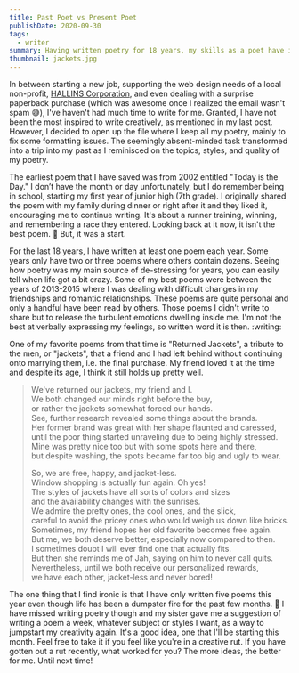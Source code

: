 ```yaml
---
title: Past Poet vs Present Poet
publishDate: 2020-09-30
tags:
  - writer
summary: Having written poetry for 18 years, my skills as a poet have improved greatly. I compare some of my work with earlier versions of itself.
thumbnail: jackets.jpg
---
```


In between starting a new job, supporting the web design needs of a local non-profit, [HALLINS Corporation](https://www.hallinscorp.com), and even dealing with a surprise paperback purchase (which was awesome once I realized the email wasn't spam :sweat_smile:), I've haven't had much time to write for me. Granted, I have not been the most inspired to write creatively, as mentioned in my last post. However, I decided to open up the file where I keep all my poetry, mainly to fix some formatting issues. The seemingly absent-minded task transformed into a trip into my past as I reminisced on the topics, styles, and quality of my poetry.

The earliest poem that I have saved was from 2002 entitled "Today is the Day." I don’t have the month or day unfortunately, but I do remember being in school, starting my first year of junior high (7th grade). I originally shared the poem with my family during dinner or right after it and they liked it, encouraging me to continue writing. It's about a runner training, winning, and remembering a race they entered. Looking back at it now, it isn't the best poem. :shrug: But, it was a start.

For the last 18 years, I have written at least one poem each year. Some years only have two or three poems where others contain dozens. Seeing how poetry was my main source of de-stressing for years, you can easily tell when life got a bit crazy. Some of my best poems were between the years of 2013-2015 where I was dealing with difficult changes in my friendships and romantic relationships. These poems are quite personal and only a handful have been read by others. Those poems I didn't write to share but to release the turbulent emotions dwelling inside me. I'm not the best at verbally expressing my feelings, so written word it is then. :writing:

One of my favorite poems from that time is "Returned Jackets", a tribute to the men, or "jackets", that a friend and I had left behind without continuing onto marrying them, i.e. the final purchase. My friend loved it at the time and despite its age, I think it still holds up pretty well.

> We've returned our jackets, my friend and I.  
> We both changed our minds right before the buy,  
> or rather the jackets somewhat forced our hands.  
> See, further research revealed some things about the brands.  
> Her former brand was great with her shape flaunted and caressed,  
> until the poor thing started unraveling due to being highly stressed.  
> Mine was pretty nice too but with some spots here and there,  
> but despite washing, the spots became far too big and ugly to wear.
>
> So, we are free, happy, and jacket-less.  
> Window shopping is actually fun again. Oh yes!  
> The styles of jackets have all sorts of colors and sizes  
> and the availability changes with the sunrises.  
> We admire the pretty ones, the cool ones, and the slick,  
> careful to avoid the pricey ones who would weigh us down like bricks.  
> Sometimes, my friend hopes her old favorite becomes free again.  
> But me, we both deserve better, especially now compared to then.  
> I sometimes doubt I will ever find one that actually fits.  
> But then she reminds me of Jah, saying on him to never call quits.  
> Nevertheless, until we both receive our personalized rewards,  
> we have each other, jacket-less and never bored!

The one thing that I find ironic is that I have only written five poems this year even though life has been a dumpster fire for the past few months. :shrug: I have missed writing poetry though and my sister gave me a suggestion of writing a poem a week, whatever subject or styles I want, as a way to jumpstart my creativity again. It's a good idea, one that I'll be starting this month. Feel free to take it if you feel like you're in a creative rut. If you have gotten out a rut recently, what worked for you? The more ideas, the better for me. Until next time!
